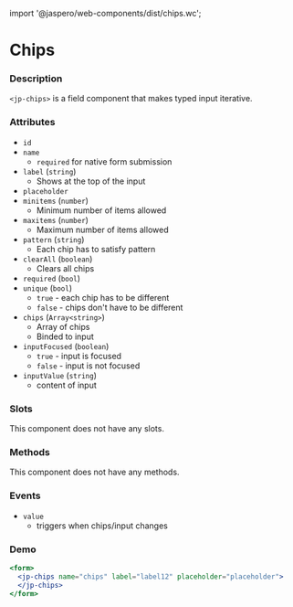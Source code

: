 import '@jaspero/web-components/dist/chips.wc';

# Chips

### Description

`<jp-chips>` is a field component that makes typed input iterative.

### Attributes

- `id`
- `name`
  - `required` for native form submission
- `label` (`string`)
  - Shows at the top of the input
- `placeholder`
- `minitems` (`number`)
  - Minimum number of items allowed
- `maxitems` (`number`)
  - Maximum number of items allowed
- `pattern` (`string`)
  - Each chip has to satisfy pattern
- `clearAll` (`boolean`)
  - Clears all chips
- `required` (`bool`)
- `unique` (`bool`)
  - `true` - each chip has to be different
  - `false` - chips don't have to be different
- `chips` (`Array<string>`)
  - Array of chips
  - Binded to input
- `inputFocused` (`boolean`)
  - `true` - input is focused
  - `false` - input is not focused
- `inputValue` (`string`)
  - content of input

### Slots

This component does not have any slots.

### Methods

This component does not have any methods.

### Events

- `value` 
  - triggers when chips/input changes

### Demo

```jsx live
<form>
  <jp-chips name="chips" label="label12" placeholder="placeholder">
  </jp-chips>
</form>
```
